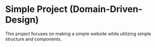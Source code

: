 # Simple Project (Domain-Driven-Design)

This project focuses on making a simple website while utilizing
simple structure and components.